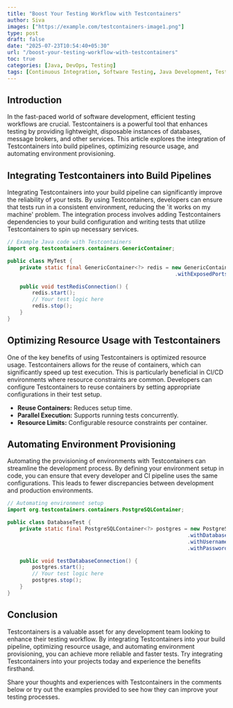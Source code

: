 ```yaml
---
title: "Boost Your Testing Workflow with Testcontainers"
author: Siva
images: ["https://example.com/testcontainers-image1.png"]
type: post
draft: false
date: "2025-07-23T10:54:40+05:30"
url: "/boost-your-testing-workflow-with-testcontainers"
toc: true
categories: [Java, DevOps, Testing]
tags: [Continuous Integration, Software Testing, Java Development, Testcontainers]
---
```



## Introduction

In the fast-paced world of software development, efficient testing workflows are crucial. Testcontainers is a powerful tool that enhances testing by providing lightweight, disposable instances of databases, message brokers, and other services. This article explores the integration of Testcontainers into build pipelines, optimizing resource usage, and automating environment provisioning.

## Integrating Testcontainers into Build Pipelines

Integrating Testcontainers into your build pipeline can significantly improve the reliability of your tests. By using Testcontainers, developers can ensure that tests run in a consistent environment, reducing the 'it works on my machine' problem. The integration process involves adding Testcontainers dependencies to your build configuration and writing tests that utilize Testcontainers to spin up necessary services.

```java
// Example Java code with Testcontainers
import org.testcontainers.containers.GenericContainer;

public class MyTest {
    private static final GenericContainer<?> redis = new GenericContainer<>("redis:5.0.3-alpine")
                                                      .withExposedPorts(6379);

    public void testRedisConnection() {
        redis.start();
        // Your test logic here
        redis.stop();
    }
}
```

## Optimizing Resource Usage with Testcontainers

One of the key benefits of using Testcontainers is optimized resource usage. Testcontainers allows for the reuse of containers, which can significantly speed up test execution. This is particularly beneficial in CI/CD environments where resource constraints are common. Developers can configure Testcontainers to reuse containers by setting appropriate configurations in their test setup.

- **Reuse Containers:** Reduces setup time.
- **Parallel Execution:** Supports running tests concurrently.
- **Resource Limits:** Configurable resource constraints per container.

## Automating Environment Provisioning

Automating the provisioning of environments with Testcontainers can streamline the development process. By defining your environment setup in code, you can ensure that every developer and CI pipeline uses the same configurations. This leads to fewer discrepancies between development and production environments.

```java
// Automating environment setup
import org.testcontainers.containers.PostgreSQLContainer;

public class DatabaseTest {
    private static final PostgreSQLContainer<?> postgres = new PostgreSQLContainer<>("postgres:latest")
                                                          .withDatabaseName("testdb")
                                                          .withUsername("user")
                                                          .withPassword("password");

    public void testDatabaseConnection() {
        postgres.start();
        // Your test logic here
        postgres.stop();
    }
}
```

## Conclusion

Testcontainers is a valuable asset for any development team looking to enhance their testing workflow. By integrating Testcontainers into your build pipeline, optimizing resource usage, and automating environment provisioning, you can achieve more reliable and faster tests. Try integrating Testcontainers into your projects today and experience the benefits firsthand.

Share your thoughts and experiences with Testcontainers in the comments below or try out the examples provided to see how they can improve your testing processes.
